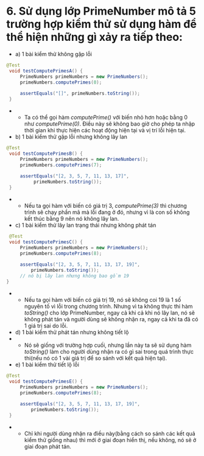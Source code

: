 # 6. Sử dụng lớp PrimeNumber mô tả 5 trường hợp kiểm thử sử dụng hàm để thể hiện những gì xảy ra tiếp theo:
* a) 1 bài kiểm thử không gặp lỗi
``` java
@Test
 void testComputePrimesA() {
     PrimeNumbers primeNumbers = new PrimeNumbers();
     primeNumbers.computePrimes(0);
 
     assertEquals("[]", primeNumbers.toString());
 }
```
* - Ta có thể gọi hàm *computePrime()* với biến nhỏ hơn hoặc bằng 0 như *computePrime(0)*. Điều này sẽ không bao giờ cho phép ta nhập thời gian khi thực hiện các hoạt động hiện tại và vị trí lỗi hiện tại.
* b) 1 bài kiểm thử gặp lỗi nhưng không lây lan
```java
@Test
 void testComputePrimesB() {
     PrimeNumbers primeNumbers = new PrimeNumbers();
     primeNumbers.computePrimes(7);
 
     assertEquals("[2, 3, 5, 7, 11, 13, 17]",
          primeNumbers.toString());
 } 
```
* -  Nếu ta gọi hàm với biến có giá trị 3, *computePrime(3)* thì chương trình sẽ chạy phần mã mà lỗi đang ở đó, nhưng vì là con số không kết thúc bằng 9 nên nó không lây lan.
* c) 1 bài kiểm thử lây lan trạng thái nhưng không phát tán
```java
 @Test
 void testComputePrimesC() {
     PrimeNumbers primeNumbers = new PrimeNumbers();
     primeNumbers.computePrimes(8);
 
     assertEquals("[2, 3, 5, 7, 11, 13, 17, 19]", 
         primeNumbers.toString());
     // nó bị lây lan nhưng không bao gồm 19
}
```
* -  Nếu ta gọi hàm với biến có giá trị 19, nó sẽ không coi 19 là 1 số nguyên tố vì lỗi trong chương trình. Nhưng vì ta không thực thi hàm *toString()* cho lớp PrimeNumber, ngay cả khi cả khi nó lây lan, nó sẽ không phát tán và người dùng sẽ không nhận ra, ngay cả khi ta đã có 1 giá trị sai do lỗi.
* d) 1 bài kiểm thử phát tán nhưng không tiết lộ
* -  Nó sẽ giống với trường hợp cuối, nhưng lần này ta sẽ sử dụng hàm *toString()* làm cho người dùng nhận ra có gì sai trong quá trình thực thi(nếu nó có 1 vài giá trị để so sánh với kết quả hiện tại).
* e) 1 bài kiểm thử tiết lộ lỗi
```java
@Test
 void testComputePrimesE() {
     PrimeNumbers primeNumbers = new PrimeNumbers();
     primeNumbers.computePrimes(8);
 
     assertEquals("[2, 3, 5, 7, 11, 13, 17, 19]",
         primeNumbers.toString());
 } 
```
* -  Chỉ khi người dùng nhận ra điều này(bằng cách so sánh các kết quả kiểm thử giống nhau) thì mới ở giai đoạn hiển thị, nếu không, nó sẽ ở giai đoạn phát tán.
